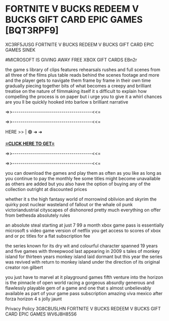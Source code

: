 # FORTNITE V BUCKS REDEEM V BUCKS GIFT CARD EPIC GAMES [BQT3RPF9]

XC3RF5JUSG FORTNITE V BUCKS REDEEM V BUCKS GIFT CARD EPIC GAMES SINEK

#MICROSOFT IS GIVING AWAY FREE XBOX GIFT CARDS EBn2r

the game s library of clips features rehearsals rushes and full scenes from all three of the films plus table reads behind the scenes footage and more and the player gets to navigate them frame by frame in their own time gradually piecing together bits of what becomes a creepy and brilliant treatise on the nature of filmmaking itself it s difficult to explain how compelling the process is on paper but i urge you to give it a whirl chances are you ll be quickly hooked into barlow s brilliant narrative

=>>---------------------------------------<<=

=>>---------------------------------------<<=

HERE >> | 🟢 ➜ ➜ 

**[=CLICK HERE TO GET=](https://www.google.com/url?q=https%3A%2F%2Fappbitly.com%2FjHeMV)**

=>>---------------------------------------<<=

=>>---------------------------------------<<=

you can download the games and play them as often as you like as long as you continue to pay the monthly fee some titles might become unavailable as others are added but you also have the option of buying any of the collection outright at discounted prices

whether it s the high fantasy world of morrowind oblivion and skyrim the quirky post nuclear wasteland of fallout or the whale oil punk victoriandustrial cityscapes of dishonored pretty much everything on offer from bethesda absolutely rules

an absolute steal starting at just 7 99 a month xbox game pass is essentially microsoft s video game version of netflix you get access to scores of xbox and or pc titles for a flat subscription fee

the series known for its dry wit and colourful character spanned 19 years and five games with threepwood last appearing in 2009 s tales of monkey island for thirteen years monkey island laid dormant but this year the series was revived with return to monkey island under the direction of its original creator ron gilbert

you just have to marvel at it playground games fifth venture into the horizon is the pinnacle of open world racing a gorgeous absurdly generous and flawlessly playable gem of a game and one that s almost unbelievably available as part of your game pass subscription amazing viva mexico after forza horizon 4 s jolly jaunt

Privacy Policy 3G8CBU5LHN FORTNITE V BUCKS REDEEM V BUCKS GIFT CARD EPIC GAMES WV6J8H85S6

